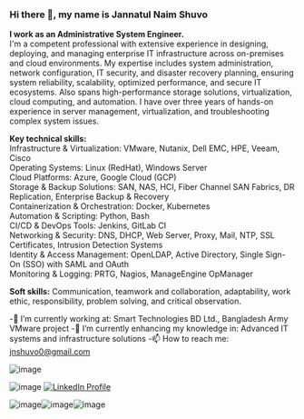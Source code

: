 ### Hi there 👋, my name is Jannatul Naim Shuvo

**I work as an Administrative System Engineer.**  
I'm a competent professional with extensive experience in designing, deploying, and managing enterprise IT infrastructure across on-premises and cloud environments. My expertise includes system administration, network configuration, IT security, and disaster recovery planning, ensuring system reliability, scalability, optimized performance, and secure IT ecosystems. Also spans high-performance storage solutions, virtualization, cloud computing, and automation. I have over three years of hands-on experience in server management, virtualization, and troubleshooting complex system issues.

**Key technical skills:**  
Infrastructure & Virtualization: VMware, Nutanix, Dell EMC, HPE, Veeam, Cisco  
Operating Systems: Linux (RedHat), Windows Server  
Cloud Platforms: Azure, Google Cloud (GCP)  
Storage & Backup Solutions: SAN, NAS, HCI, Fiber Channel SAN Fabrics, DR Replication, Enterprise Backup & Recovery  
Containerization & Orchestration: Docker, Kubernetes  
Automation & Scripting: Python, Bash  
CI/CD & DevOps Tools: Jenkins, GitLab CI  
Networking & Security: DNS, DHCP, Web Server, Proxy, Mail, NTP, SSL Certificates, Intrusion Detection Systems  
Identity & Access Management: OpenLDAP, Active Directory, Single Sign-On (SSO) with SAML and OAuth  
Monitoring & Logging: PRTG, Nagios, ManageEngine OpManager

**Soft skills:**
Communication, teamwork and collaboration, adaptability, work ethic, responsibility, problem solving, and critical observation.


-🔭 I’m currently working at: Smart Technologies BD Ltd., Bangladesh Army VMware project
-🌱 I’m currently enhancing my knowledge in: Advanced IT systems and infrastructure solutions
-📫 How to reach me: jnshuvo0@gmail.com

![image](https://github.com/user-attachments/assets/579e21d8-3fb2-4520-a265-11919d6bab70)

![image](https://github.com/user-attachments/assets/ddfdcd85-1a46-4578-8125-963d30395fc3)
[![LinkedIn Profile](https://github.com/user-attachments/assets/ddfdcd85-1a46-4578-8125-963d30395fc3)](https://www.linkedin.com/in/jnshuvo/)

![image](https://github.com/user-attachments/assets/4d0cbb7f-68f5-478f-a7d6-60ac0cc0e4f0)![image](https://github.com/user-attachments/assets/bf324a62-bcce-424b-a97d-e368c9971a73)![image](https://github.com/user-attachments/assets/f7c75182-0d0f-43bc-8807-f6f0f70cc03b)





